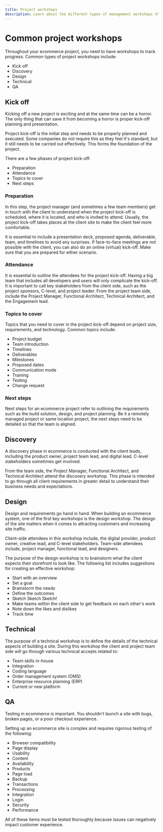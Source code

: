 ```yaml
---
title: Project workshops
description: Learn about the different types of management workshops that are common for ecommerce projects.
---
```


# Common project workshops

Throughout your ecommerce project, you need to have workshops to track progress. Common types of project workshops include:

- Kick off
- Discovery
- Design
- Technical
- QA

## Kick off

Kicking off a new project is exciting and at the same time can be a horror. The only thing that can save it from becoming a horror is proper kick-off planning and presentation.

Project kick-off is the initial step and needs to be properly planned and executed. Some companies do not require this as they feel it's standard, but it still needs to be carried out effectively. This forms the foundation of the project.

There are a few phases of project kick-off:

- Preparation
- Attendance
- Topics to cover
- Next steps

### Preparation

In this step, the project manager (and sometimes a few team members) get in touch with the client to understand when the project kick-off is scheduled, where it is located, and who is invited to attend. Usually, the project kick-off takes places at the client site to make the client feel more comfortable.

It is essential to include a presentation deck, proposed agenda, deliverable, team, and timelines to avoid any surprises. If face-to-face meetings are not possible with the client, you can also do an online (virtual) kick-off. Make sure that you are prepared for either scenario.

### Attendance

It is essential to outline the attendees for the project kick-off. Having a big team that includes all developers and users will only complicate the kick-off. It is important to call key stakeholders from the client side, such as the project sponsors, C-level, and project leader. From the project team side, include the Project Manager, Functional Architect, Technical Architect, and the Engagement lead.

### Topics to cover

Topics that you need to cover in the project kick-off depend on project size, requirements, and technology. Common topics include:

- Project budget
- Team introduction
- Timelines
- Deliverables
- Milestones
- Proposed dates
- Communication mode
- Training
- Testing
- Change request

### Next steps

Next steps for an ecommerce project refer to outlining the requirements such as the build solution, design, and project planning. Be it a remotely managed project or same location project, the next steps need to be detailed so that the team is aligned.

## Discovery

A discovery phase in ecommerce is conducted with the client leads, including the product owner, project team lead, and digital lead. C-level stakeholders sometimes get involved.

From the team side, the Project Manager, Functional Architect, and Technical Architect attend the discovery workshop. This phase is intended to go through all client requirements in greater detail to understand their business needs and expectations.

## Design

Design and requirements go hand in hand. When building an ecommerce system, one of the first key workshops is the design workshop. The design of the site matters when it comes to attracting customers and increasing site traffic. 

Client-side attendees in this workshop include, the digital provider, product owner, creative lead, and C-level stakeholders. Team-side attendees include, project manager, functional lead, and designers.

The purpose of the design workshop is to brainstorm what the client expects their storefront to look like. The following list includes suggestions for creating an effective workshop:

- Start with an overview
- Set a goal
- Brainstorm the needs
- Define the outcomes
- Sketch Sketch Sketch!
- Make teams within the client side to get feedback on each other's work
- Note down the likes and dislikes
- Track time

## Technical

The purpose of a technical workshop is to define the details of the technical aspects of building a site. During this workshop the client and project team side will go through various technical accepts related to:

- Team skills in-house
- Integration
- Coding language
- Order management system (OMS)
- Enterprise resource planning (ERP)
- Current or new platform

## QA

Testing in ecommerce is important. You shouldn't launch a site with bugs, broken pages, or a poor checkout experience.

Setting up an ecommerce site is complex and requires rigorous testing of the following:

- Browser compatibility
- Page display
- Usability
- Content
- Availability
- Products
- Page load
- Backup
- Transactions
- Processing
- Integration
- Login
- Security
- Performance

All of these items must be tested thoroughly because issues can negatively impact customer experience.
